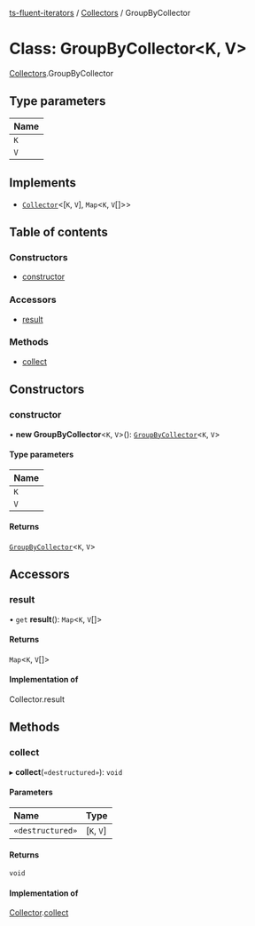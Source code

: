 [ts-fluent-iterators](../README.md) / [Collectors](../modules/Collectors.md) / GroupByCollector

# Class: GroupByCollector\<K, V\>

[Collectors](../modules/Collectors.md).GroupByCollector

## Type parameters

| Name |
| :------ |
| `K` |
| `V` |

## Implements

- [`Collector`](../interfaces/Collectors.Collector.md)\<[`K`, `V`], `Map`\<`K`, `V`[]\>\>

## Table of contents

### Constructors

- [constructor](Collectors.GroupByCollector.md#constructor)

### Accessors

- [result](Collectors.GroupByCollector.md#result)

### Methods

- [collect](Collectors.GroupByCollector.md#collect)

## Constructors

### constructor

• **new GroupByCollector**\<`K`, `V`\>(): [`GroupByCollector`](Collectors.GroupByCollector.md)\<`K`, `V`\>

#### Type parameters

| Name |
| :------ |
| `K` |
| `V` |

#### Returns

[`GroupByCollector`](Collectors.GroupByCollector.md)\<`K`, `V`\>

## Accessors

### result

• `get` **result**(): `Map`\<`K`, `V`[]\>

#### Returns

`Map`\<`K`, `V`[]\>

#### Implementation of

Collector.result

## Methods

### collect

▸ **collect**(`«destructured»`): `void`

#### Parameters

| Name | Type |
| :------ | :------ |
| `«destructured»` | [`K`, `V`] |

#### Returns

`void`

#### Implementation of

[Collector](../interfaces/Collectors.Collector.md).[collect](../interfaces/Collectors.Collector.md#collect)
